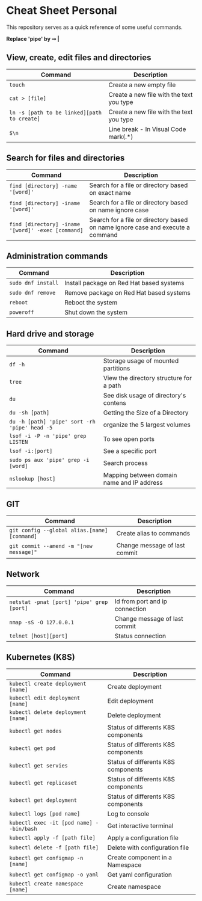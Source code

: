 # Cheat Sheet Personal
This repository serves as a quick reference of some useful commands.

**Replace 'pipe' by ➞ |**

## View, create, edit files and directories
| Command | Description |
| --- | --- |
| `touch` | Create a new empty file |
| `cat > [file]` | Create a new file with the text you type |
| `ln -s [path to be linked][path to create]` | Create a new file with the text you type |
| `$\n` | Line break - In Visual Code mark(.*) |

## Search for files and directories
| Command | Description |
| --- | --- |
| `find [directory] -name '[word]'` | Search for a file or directory based on exact name |
| `find [directory] -iname '[word]'` | Search for a file or directory based on name ignore case |
| `find [directory] -iname '[word]' -exec [command]` | Search for a file or directory based on name ignore case and execute a command |

## Administration commands
| Command | Description |
| --- | --- |
| `sudo dnf install` | Install package on Red Hat based systems |
| `sudo dnf remove` | Remove package on Red Hat based systems |
| `reboot` | Reboot the system |
| `poweroff` | Shut down the system |

## Hard drive and storage
| Command | Description |
| --- | --- |
| `df -h` | Storage usage of mounted partitions |
| `tree` | View the directory structure for a path |
| `du` | See disk usage of directory's contens |
| `du -sh [path]` | Getting the Size of a Directory |
| `du -h [path] 'pipe' sort -rh 'pipe' head -5 ` | organize the 5 largest volumes |
| `lsof -i -P -n 'pipe' grep LISTEN ` | To see open ports |
| `lsof -i:[port]` | See a specific port |
| `sudo ps aux 'pipe' grep -i [word]` | Search process |
| `nslookup [host]` | Mapping between domain name and IP address |

## GIT
| Command | Description |
| --- | --- |
| `git config --global alias.[name][command]` | Create alias to commands |
| `git commit --amend -m "[new message]"` | Change message of last commit |

## Network
| Command | Description |
| --- | --- |
| `netstat -pnat [port] 'pipe' grep [port]` | Id from port and ip connection |
| `nmap -sS -O 127.0.0.1` | Change message of last commit |
| `telnet [host][port]` | Status connection |

## Kubernetes (K8S)
| Command | Description |
| --- | --- |
| `kubectl create deployment [name]` | Create deployment |
| `kubectl edit deployment [name]` | Edit deployment |
| `kubectl delete deployment [name]` | Delete deployment |
| `kubectl get nodes ` | Status of differents K8S components |
| `kubectl get pod` | Status of differents K8S components |
| `kubectl get servies` | Status of differents K8S components |
| `kubectl get replicaset` | Status of differents K8S components |
| `kubectl get deployment` | Status of differents K8S components |
| `kubectl logs [pod name]` | Log to console |
| `kubectl exec -it [pod name] --bin/bash` | Get interactive terminal |
| `kubectl apply -f [path file]` | Apply a configuration file |
| `kubectl delete -f [path file]` | Delete with configuration file |
| `kubectl get configmap -n [name]` | Create component in a Namespace |
| `kubectl get configmap -o yaml` | Get yaml configuration |
| `kubectl create namespace [name]` | Create namespace|

